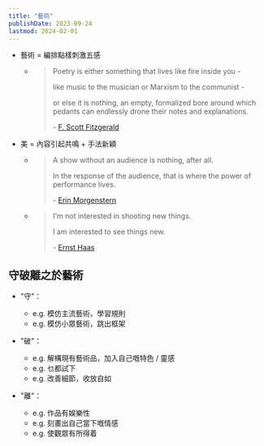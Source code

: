 ```yaml
---
title: "藝術"
publishDate: 2023-09-24
lastmod: 2024-02-01
---
```


- 藝術 = 編排點樣刺激五感

  - > Poetry is either something that lives like fire inside you -
    >
    > like music to the musician or Marxism to the communist -
    >
    > or else it is nothing, an empty, formalized bore around which pedants can
    > endlessly drone their notes and explanations.
    >
    > \- [F. Scott Fitzgerald](https://www.goodreads.com/quotes/9250256-poetry-is-either-something-that-lives-like-fire-inside-you)

- 美 = 內容引起共鳴 + 手法新穎

  - > A show without an audience is nothing, after all.
    >
    > In the response of the audience, that is where the power of performance
    > lives.
    >
    > \- [Erin Morgenstern](https://www.goodreads.com/quotes/3249595-a-show-without-an-audience-is-nothing-after-all-in)

  - > I'm not interested in shooting new things.
    >
    > I am interested to see things new.
    >
    > \- [Ernst Haas](https://www.brainyquote.com/quotes/ernst_haas_141214)

## 守破離之於藝術

- "守"：

  - e.g. 模仿主流藝術，學習規則
  - e.g. 模仿小眾藝術，跳出框架

- "破"：

  - e.g. 解構現有藝術品，加入自己嘅特色 / 靈感
  - e.g. 乜都試下
  - e.g. 改善細節，收放自如

- "離"：

  - e.g. 作品有娛樂性
  - e.g. 刻畫出自己當下嘅情感
  - e.g. 使觀眾有所得着
